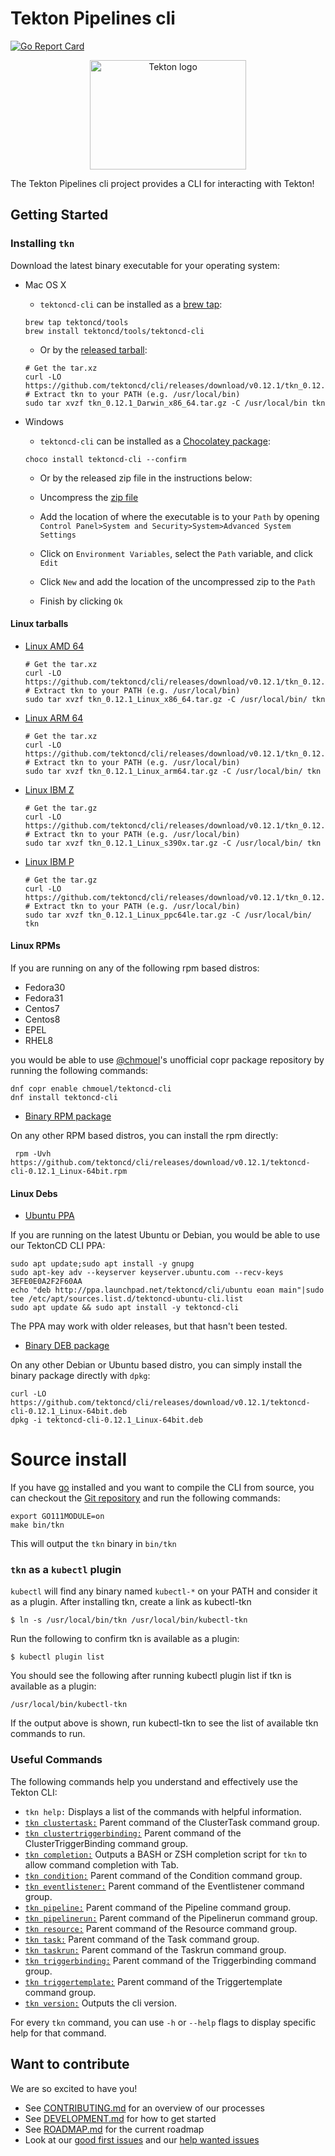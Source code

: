 # Tekton Pipelines cli

[![Go Report Card](https://goreportcard.com/badge/tektoncd/cli)](https://goreportcard.com/report/tektoncd/cli)

<p align="center">
<img width="250" height="175" src="https://github.com/cdfoundation/artwork/blob/main/tekton/additional-artwork/tekton-cli/color/tektoncli_color.svg" alt="Tekton logo"></img>
</p>

The Tekton Pipelines cli project provides a CLI for interacting with Tekton!

## Getting Started

### Installing `tkn`

Download the latest binary executable for your operating system:

* Mac OS X

  - `tektoncd-cli` can be installed as a [brew tap](https://brew.sh):

  ```shell
  brew tap tektoncd/tools
  brew install tektoncd/tools/tektoncd-cli
  ```

  - Or by the [released tarball](https://github.com/tektoncd/cli/releases/download/v0.12.1/tkn_0.12.1_Darwin_x86_64.tar.gz):

  ```shell
  # Get the tar.xz
  curl -LO https://github.com/tektoncd/cli/releases/download/v0.12.1/tkn_0.12.1_Darwin_x86_64.tar.gz
  # Extract tkn to your PATH (e.g. /usr/local/bin)
  sudo tar xvzf tkn_0.12.1_Darwin_x86_64.tar.gz -C /usr/local/bin tkn
  ```

* Windows

  - `tektoncd-cli` can be installed as a [Chocolatey package](https://chocolatey.org/packages/tektoncd-cli/):

  ```shell
  choco install tektoncd-cli --confirm
  ```

  - Or by the released zip file in the instructions below:

  - Uncompress the [zip file](https://github.com/tektoncd/cli/releases/download/v0.12.1/tkn_0.12.1_Windows_x86_64.zip)
  - Add the location of where the executable is to your `Path` by opening `Control Panel>System and Security>System>Advanced System Settings`
  - Click on `Environment Variables`, select the `Path` variable, and click `Edit`
  - Click `New` and add the location of the uncompressed zip to the `Path`
  - Finish by clicking `Ok`

#### Linux tarballs

* [Linux AMD 64](https://github.com/tektoncd/cli/releases/download/v0.12.1/tkn_0.12.1_Linux_x86_64.tar.gz)

  ```shell
  # Get the tar.xz
  curl -LO https://github.com/tektoncd/cli/releases/download/v0.12.1/tkn_0.12.1_Linux_x86_64.tar.gz
  # Extract tkn to your PATH (e.g. /usr/local/bin)
  sudo tar xvzf tkn_0.12.1_Linux_x86_64.tar.gz -C /usr/local/bin/ tkn
  ```

* [Linux ARM 64](https://github.com/tektoncd/cli/releases/download/v0.12.1/tkn_0.12.1_Linux_arm64.tar.gz)

  ```shell
  # Get the tar.xz
  curl -LO https://github.com/tektoncd/cli/releases/download/v0.12.1/tkn_0.12.1_Linux_arm64.tar.gz
  # Extract tkn to your PATH (e.g. /usr/local/bin)
  sudo tar xvzf tkn_0.12.1_Linux_arm64.tar.gz -C /usr/local/bin/ tkn
  ```

* [Linux IBM Z](https://github.com/tektoncd/cli/releases/download/v0.12.1/tkn_0.12.1_Linux_s390x.tar.gz)

  ```shell
  # Get the tar.gz
  curl -LO https://github.com/tektoncd/cli/releases/download/v0.12.1/tkn_0.12.1_Linux_s390x.tar.gz
  # Extract tkn to your PATH (e.g. /usr/local/bin)
  sudo tar xvzf tkn_0.12.1_Linux_s390x.tar.gz -C /usr/local/bin/ tkn
  ```

* [Linux IBM P](https://github.com/tektoncd/cli/releases/download/v0.12.1/tkn_0.12.1_Linux_ppc64le.tar.gz)

  ```shell
  # Get the tar.gz
  curl -LO https://github.com/tektoncd/cli/releases/download/v0.12.1/tkn_0.12.1_Linux_ppc64le.tar.gz
  # Extract tkn to your PATH (e.g. /usr/local/bin)
  sudo tar xvzf tkn_0.12.1_Linux_ppc64le.tar.gz -C /usr/local/bin/ tkn
  ```


#### Linux RPMs

  If you are running on any of the following rpm based distros:

  * Fedora30
  * Fedora31
  * Centos7
  * Centos8
  * EPEL
  * RHEL8

  you would be able to use [@chmouel](https://github.com/chmouel)'s unofficial copr package
  repository by running the following commands:

  ```shell
  dnf copr enable chmouel/tektoncd-cli
  dnf install tektoncd-cli
  ```

  * [Binary RPM package](https://github.com/tektoncd/cli/releases/download/v0.12.1/tektoncd-cli-0.12.1_Linux-64bit.rpm)

  On any other RPM based distros, you can install the rpm directly:

   ```shell
    rpm -Uvh https://github.com/tektoncd/cli/releases/download/v0.12.1/tektoncd-cli-0.12.1_Linux-64bit.rpm
   ```

#### Linux Debs

  * [Ubuntu PPA](https://launchpad.net/~tektoncd/+archive/ubuntu/cli/+packages)

  If you are running on the latest Ubuntu or Debian, you would be able to use our TektonCD CLI PPA:

  ```shell
  sudo apt update;sudo apt install -y gnupg
  sudo apt-key adv --keyserver keyserver.ubuntu.com --recv-keys 3EFE0E0A2F2F60AA
  echo "deb http://ppa.launchpad.net/tektoncd/cli/ubuntu eoan main"|sudo tee /etc/apt/sources.list.d/tektoncd-ubuntu-cli.list
  sudo apt update && sudo apt install -y tektoncd-cli
  ```

  The PPA may work with older releases, but that hasn't been tested.

  * [Binary DEB package](https://github.com/tektoncd/cli/releases/download/v0.12.1/tektoncd-cli-0.12.1_Linux-64bit.deb)

  On any other Debian or Ubuntu based distro, you can simply install the binary package directly with `dpkg`:

  ```shell
  curl -LO https://github.com/tektoncd/cli/releases/download/v0.12.1/tektoncd-cli-0.12.1_Linux-64bit.deb
  dpkg -i tektoncd-cli-0.12.1_Linux-64bit.deb
  ```

# Source install

  If you have [go](https://golang.org/) installed and you want to compile the CLI from source, you can checkout the [Git repository](https://github.com/tektoncd/cli) and run the following commands:

  ```shell
  export GO111MODULE=on
  make bin/tkn
  ```
  This will output the `tkn` binary in `bin/tkn`

### `tkn` as a `kubectl` plugin

`kubectl` will find any binary named `kubectl-*` on your PATH and consider it as a plugin.
After installing tkn, create a link as kubectl-tkn
  ```shell
$ ln -s /usr/local/bin/tkn /usr/local/bin/kubectl-tkn
  ```
Run the following to confirm tkn is available as a plugin:
  ```shell
$ kubectl plugin list
  ```
You should see the following after running kubectl plugin list if tkn is available as a plugin:
  ```shell
/usr/local/bin/kubectl-tkn
```
If the output above is shown, run kubectl-tkn to see the list of available tkn commands to run.

### Useful Commands

The following commands help you understand and effectively use the Tekton CLI:

 * `tkn help:` Displays a list of the commands with helpful information.
 * [`tkn clustertask:`](docs/cmd/tkn_clustertask.md) Parent command of the ClusterTask command group.
 * [`tkn clustertriggerbinding:`](docs/cmd/tkn_clustertriggerbinding.md) Parent command of the ClusterTriggerBinding command group.
 * [`tkn completion:`](docs/cmd/tkn_completion.md) Outputs a BASH or ZSH completion script for `tkn` to allow command completion with Tab.
 * [`tkn condition:`](docs/cmd/tkn_condition.md) Parent command of the Condition command group.
 * [`tkn eventlistener:`](docs/cmd/tkn_eventlistener.md) Parent command of the Eventlistener command group.
 * [`tkn pipeline:`](docs/cmd/tkn_pipeline.md) Parent command of the Pipeline command group.
 * [`tkn pipelinerun:`](docs/cmd/tkn_pipelinerun.md) Parent command of the Pipelinerun command group.
 * [`tkn resource:`](docs/cmd/tkn_resource.md) Parent command of the Resource command group.
 * [`tkn task:`](docs/cmd/tkn_task.md) Parent command of the Task command group.
 * [`tkn taskrun:`](docs/cmd/tkn_taskrun.md) Parent command of the Taskrun command group.
 * [`tkn triggerbinding:`](docs/cmd/tkn_triggerbinding.md) Parent command of the Triggerbinding command group.
 * [`tkn triggertemplate:`](docs/cmd/tkn_triggertemplate.md) Parent command of the Triggertemplate command group.
 * [`tkn version:`](docs/cmd/tkn_version.md) Outputs the cli version.

For every `tkn` command, you can use `-h` or `--help` flags to display specific help for that command.

## Want to contribute

We are so excited to have you!

- See [CONTRIBUTING.md](CONTRIBUTING.md) for an overview of our processes
- See [DEVELOPMENT.md](DEVELOPMENT.md) for how to get started
- See [ROADMAP.md](ROADMAP.md) for the current roadmap
- Look at our
  [good first issues](https://github.com/tektoncd/cli/issues?q=is%3Aissue+is%3Aopen+label%3A%22good+first+issue%22)
  and our
  [help wanted issues](https://github.com/tektoncd/cli/issues?q=is%3Aissue+is%3Aopen+label%3A%22help+wanted%22)
